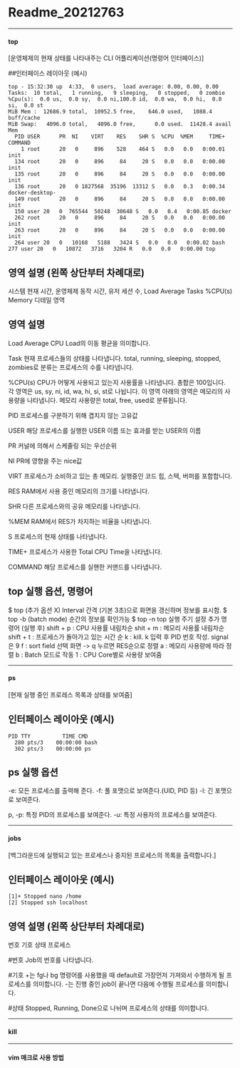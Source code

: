 # Readme_20212763
---
#### top 

[운영체제의 현재 상태를 나타내주는 CLI 어플리케이션(명령어 인터페이스)]

##인터페이스 레이아웃 (예시) 
```
top - 15:32:30 up  4:33,  0 users,  load average: 0.00, 0.00, 0.00
Tasks:  10 total,   1 running,   9 sleeping,   0 stopped,   0 zombie
%Cpu(s):  0.0 us,  0.0 sy,  0.0 ni,100.0 id,  0.0 wa,  0.0 hi,  0.0 si,  0.0 st
MiB Mem :  12686.9 total,  10952.5 free,    646.0 used,   1088.4 buff/cache
MiB Swap:   4096.0 total,   4096.0 free,      0.0 used.  11428.4 avail Mem
  PID USER      PR  NI    VIRT    RES    SHR S  %CPU  %MEM     TIME+ COMMAND
    1 root      20   0     896    528    464 S   0.0   0.0   0:00.01 init
  134 root      20   0     896     84     20 S   0.0   0.0   0:00.00 init
  135 root      20   0     896     84     20 S   0.0   0.0   0:00.00 init
  136 root      20   0 1827568  35196  13312 S   0.0   0.3   0:00.34 docker-desktop-
  149 root      20   0     896     84     20 S   0.0   0.0   0:00.00 init
  150 user 20   0  765544  50248  30648 S   0.0   0.4   0:00.85 docker
  262 root      20   0     896     84     20 S   0.0   0.0   0:00.00 init
  263 root      20   0     896     84     20 S   0.0   0.0   0:00.00 init
  264 user 20   0   10168   5188   3424 S   0.0   0.0   0:00.02 bash
277 user 20   0   10872   3716   3204 R   0.0   0.0   0:00.00 top
```

## 영역 설명 (왼쪽 상단부터 차례대로)
시스템 현재 시간, 운영체제 동작 시간, 유저 세션 수, Load Average
Tasks 
%CPU(s)
Memory
디테일 영역

## 영역 설명

Load Average
CPU Load의 이동 평균을 의미합니다.

Task
현재 프로세스들의 상태를 나타냅니다.
total, running, sleeping, stopped, zombies로 분류는 프로세스의 수를 나타냅니다.

%CPU(s)
CPU가 어떻게 사용되고 있는지 사용률을 나타냅니다. 총합은 100입니다.
각 영역은 us, sy, ni, id, wa, hi, si, st로 나뉩니다.
이 영역 아래의 영역은 메모리의 사용량을 나타냅니다.
메모리 사용량은 total, free, used로 분류됩니다.

PID
프로세스를 구분하기 위해 겹치지 않는 고유값

USER
해당 프로세스를 실행한 USER 이름 또는 효과를 받는 USER의 이름

PR
커널에 의해서 스케줄링 되는 우선순위

NI
PR에 영향을 주는 nice값

VIRT
프로세스가 소비하고 있는 총 메모리. 실행중인 코드 힙, 스택, 버퍼를 포함합니다.

RES
RAM에서 사용 중인 메모리의 크기를 나타냅니다.

SHR
다른 프로세스와의 공유 메모리를 나타냅니다.

%MEM
RAM에서 RES가 차지하는 비율을 나타냅니다.

S
프로세스의 현재 상태를 나타냅니다.

TIME+
프로세스가 사용한 Total CPU Time을 나타냅니다.

COMMAND
해당 프로세스를 실핸한 커맨드를 나타냅니다.

## top 실행 옵션, 명령어

$ top (추가 옵션 X)
Interval 간격 (기본 3초)으로 화면을 갱신하며 정보를 표시함.
$ top -b (batch mode)
순간의 정보를 확인가능
$ top -n 
top 실행 주기 설정
추가 명령어 (실행 후)
shift + p : CPU 사용률 내림차순
shit + m : 메모리 사용률 내림차순
shift + t : 프로세스가 돌아가고 있는 시간 순
k : kill. k 입력 후 PID 번호 작성. signal은 9
f : sort field 선택 화면 -> q 누르면 RES순으로 정렬
a : 메모리 사용량에 따라 정렬
b : Batch 모드로 작동
1 : CPU Core별로 사용량 보여줌

---
#### ps

[현재 실행 중인 프로레스 목록과 상태를 보여줌]

## 인터페이스 레이아웃 (예시) 
```
PID TTY          TIME CMD
  280 pts/3    00:00:00 bash
  302 pts/3    00:00:00 ps
```

## ps 실행 옵션 
-e: 모든 프로세스를 출력해 준다.
-f: 풀 포맷으로 보여준다.(UID, PID 등)
-l: 긴 포맷으로 보여준다.

p, -p: 특정 PID의 프로세스를 보여준다.
-u: 특정 사용자의 프로세스를 보여준다.

---
#### jobs 
[백그라운드에 실행되고 있는 프로세스나 중지된 프로세스의 목록을 출력합니다.]

## 인터페이스 레이아웃 (예시)  
```
[1]+ Stopped nano /home
[2] Stopped ssh localhost
```

## 영역 설명 (왼쪽 상단부터 차례대로)
번호 기호 상태 프로세스

#번호 
Job의 번호를 나타냅니다.

#기호
+는 fg나 bg 명령어를 사용했을 때 default로 가장먼저 가져와서 수행하게 될 프로세스를 의미합니다.
-는 진행 중인 job이 끝나면 다음에 수행될 프로세스를 의미합니다.

#상태
Stopped, Running, Done으로 나뉘며 프로세스의 상태를 의미합니다.

---
#### kill

---
#### vim 매크로 사용 방법


